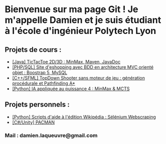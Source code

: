 <h1>Bienvenue sur ma page Git ! Je m'appelle Damien et je suis étudiant à l'école d'ingénieur Polytech Lyon</h1>
<h2>Projets de cours : </h2>
<ul>
  <li> <a href="https://github.com/Damidas0/-2023-Cours-TicTacToe-3D">[Java] TicTacToe 2D/3D : MinMax, Maven, JavaDoc</a> </li>
  <li> <a href="https://github.com/Damidas0/-2022-Cours-MVC-site-eshopping">[PHP/SQL] Site d'eshopping avec BDD en architecture MVC orienté objet : Boostrap 5, MySQL </a></li> 
  <li> <a href="https://github.com/Damidas0/-2022-Cours-TopDown-Shooter-sans-moteur-de-jeu-SFML-cpp">[C++/SFML] TopDown Shooter sans moteur de jeu : génération procédurale et Pathfinding A*</a></li>
  <li> <a href="https://github.com/Damidas0/-2022-Cours-MCTS-Minmax-applique-au-puissance-4">[Python] IA appliquée au puissance 4 : MinMax & MCTS</a> </li>
</ul>

<h2>Projets personnels : </h2>
<ul> 
  <li> <a href="https://github.com/Damidas0/-2022-Personnel-scripts-wikipedia">[Python] Scripts d'aide à l'édition Wikipédia : Sélénium Webscraping</a></li>
  <li> <a href="https://github.com/Damidas0/-2023-Unity-Pacman">[C#/Unity] PACMAN </a></li>
</ul>


<h3> Mail : damien.laqueuvre@gmail.com <h3>



